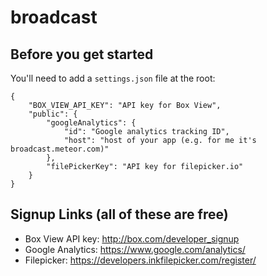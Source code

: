 broadcast
=========
## Before you get started

You'll need to add a `settings.json` file at the root:

	{
		"BOX_VIEW_API_KEY": "API key for Box View",
		"public": {
	    	"googleAnalytics": {
	            "id": "Google analytics tracking ID",
	            "host": "host of your app (e.g. for me it's broadcast.meteor.com)"
	        },
	    	"filePickerKey": "API key for filepicker.io"
	  	}
	}

## Signup Links (all of these are free)
- Box View API key: http://box.com/developer_signup
- Google Analytics: https://www.google.com/analytics/
- Filepicker: https://developers.inkfilepicker.com/register/
